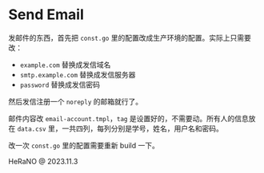 # Send Email

发邮件的东西，首先把 `const.go` 里的配置改成生产环境的配置。实际上只需要改：

- `example.com` 替换成发信域名
- `smtp.example.com` 替换成发信服务器
- `password` 替换成发信密码

然后发信注册一个 `noreply` 的邮箱就行了。

邮件内容改 `email-account.tmpl`，`tag` 是设置好的，不需要动。所有人的信息放在 `data.csv` 里，一共四列，每列分别是学号，姓名，用户名和密码。

改一次 `const.go` 里的配置需要重新 build 一下。

HeRaNO @ 2023.11.3